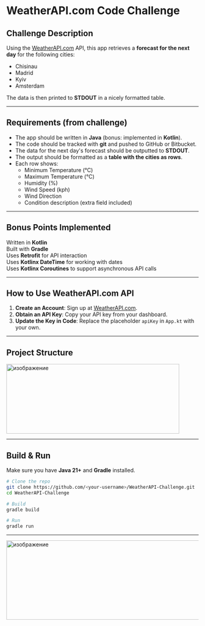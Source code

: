 # WeatherAPI.com Code Challenge

## Challenge Description
Using the [WeatherAPI.com](https://www.weatherapi.com/) API, this app retrieves a **forecast for the next day** for the following cities:
- Chisinau
- Madrid
- Kyiv
- Amsterdam

The data is then printed to **STDOUT** in a nicely formatted table.

---

## Requirements (from challenge)
- The app should be written in **Java** (bonus: implemented in **Kotlin**).
- The code should be tracked with **git** and pushed to GitHub or Bitbucket.
- The data for the next day's forecast should be outputted to **STDOUT**.
- The output should be formatted as a **table with the cities as rows**.
- Each row shows:
  - Minimum Temperature (°C)
  - Maximum Temperature (°C)
  - Humidity (%)
  - Wind Speed (kph)
  - Wind Direction
  - Condition description (extra field included)

---

## Bonus Points Implemented
Written in **Kotlin**  
Built with **Gradle**  
Uses **Retrofit** for API interaction  
Uses **Kotlinx DateTime** for working with dates  
Uses **Kotlinx Coroutines** to support asynchronous API calls  

---

## How to Use WeatherAPI.com API
1. **Create an Account**: Sign up at [WeatherAPI.com](https://www.weatherapi.com/).  
2. **Obtain an API Key**: Copy your API key from your dashboard.  
3. **Update the Key in Code**: Replace the placeholder `apiKey` in `App.kt` with your own.  

---

## Project Structure


<img width="453" height="182" alt="изображение" src="https://github.com/user-attachments/assets/84634bbd-ba88-4967-b450-d08478626610" />


---------------------------------------



## Build & Run
Make sure you have **Java 21+** and **Gradle** installed.

```bash
# Clone the repo
git clone https://github.com/<your-username>/WeatherAPI-Challenge.git
cd WeatherAPI-Challenge

# Build
gradle build

# Run
gradle run
```


---------------------------------------


<img width="1043" height="207" alt="изображение" src="https://github.com/user-attachments/assets/ee946e6b-f51a-4f6d-bd34-b207c16823a1" />
  
